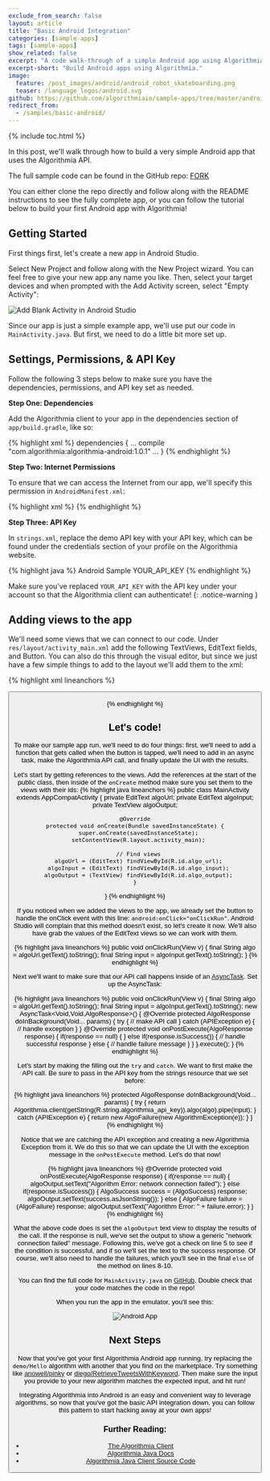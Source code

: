 ```yaml
---
exclude_from_search: false
layout: article
title: "Basic Android Integration"
categories: [sample-apps]
tags: [sample-apps]
show_related: false
excerpt: "A code walk-through of a simple Android app using Algorithmia."
excerpt-short: "Build Android apps using Algorithmia."
image:
  feature: /post_images/android/android_robot_skateboarding.png
  teaser: /language_logos/android.svg
github: https://github.com/algorithmiaio/sample-apps/tree/master/android/basic_integration
redirect_from:
  - /samples/basic-android/
---
```


{% include toc.html %}

In this post, we'll walk through how to build a very simple Android app that uses the Algorithmia API.

The full sample code can be found in the GitHub repo: <a href="https://github.com/algorithmiaio/sample-apps/tree/master/android/basic_integration" class="btn btn-default btn-primary"><i class="fa fa-github" aria-hidden="true"></i> FORK</a>

You can either clone the repo directly and follow along with the README instructions to see the fully complete app, or you can follow the tutorial below to build your first Android app with Algorithmia!


## Getting Started

First things first, let's create a new app in Android Studio.

Select New Project and follow along with the New Project wizard. You can feel free to give your new app any name you like. Then, select your target devices and when prompted with the Add Activity screen, select "Empty Activity":

![Add Blank Activity in Android Studio]({{site.cdnurl}}{{site.baseurl}}/images/post_images/android/create_new_blank.png)

Since our app is just a simple example app, we'll use put our code in `MainActivity.java`. But first, we need to do a little bit more set up.

## Settings, Permissions, & API Key

Follow the following 3 steps below to make sure you have the dependencies, permissions, and API key set as needed.

**Step One: Dependencies**

Add the Algorithmia client to your app in the dependencies section of `app/build.gradle`, like so:

{% highlight xml %}
dependencies {
    ...
    compile "com.algorithmia:algorithmia-android:1.0.1"
    ...
}
{% endhighlight %}

**Step Two: Internet Permissions**

To ensure that we can access the Internet from our app, we'll specify this permission in `AndroidManifest.xml`:

{% highlight xml %}
<uses-permission android:name="android.permission.INTERNET" />
{% endhighlight %}

**Step Three: API Key**

In `strings.xml`, replace the demo API key with your API key, which can be found under the credentials section of your profile on the Algorithmia website.

{% highlight java %}
<resources>
    <string name="app_name">Android Sample</string>
    <string name="algorithmia_api_key">YOUR_API_KEY</string>
</resources>
{% endhighlight %}

Make sure you've replaced `YOUR_API_KEY` with the API key under your account so that the Algorithmia client can authenticate!
{: .notice-warning }

## Adding views to the app

We'll need some views that we can connect to our code. Under `res/layout/activity_main.xml` add the following TextViews, EditText fields, and Button. You can also do this through the visual editor, but since we just have a few simple things to add to the layout we'll add them to the xml:

{% highlight xml lineanchors %}
<TextView
    android:layout_width="wrap_content"
    android:layout_height="wrap_content"
    android:text="Algorithm" />

<EditText
    android:id="@+id/algo_url"
    android:layout_width="match_parent"
    android:layout_height="wrap_content"
    android:text="demo/hello"/>

<TextView
    android:layout_width="wrap_content"
    android:layout_height="wrap_content"
    android:text="Algorithm Input" />

<EditText
    android:id="@+id/algo_input"
    android:layout_width="match_parent"
    android:layout_height="wrap_content"
    android:text="foo"/>

<Button
    android:id="@+id/algo_run"
    android:layout_width="wrap_content"
    android:layout_height="wrap_content"
    android:layout_marginBottom="20dp"
    android:onClick="onClickRun"
    android:text="Run"/>

<TextView
    android:layout_width="wrap_content"
    android:layout_height="wrap_content"
    android:text="Algorithm Output" />

<TextView
    android:id="@+id/algo_output"
    android:layout_width="wrap_content"
    android:layout_height="wrap_content" />
{% endhighlight %}


## Let's code!

To make our sample app run, we'll need to do four things: first, we'll need to add a function that gets called when the button is tapped, we'll need to add in an async task, make the Algorithmia API call, and finally update the UI with the results.

Let's start by getting references to the views. Add the references at the start of the public class, then inside of the `onCreate` method make sure you set them to the views with their ids:
{% highlight java lineanchors %}
public class MainActivity extends AppCompatActivity {
  private EditText algoUrl;
  private EditText algoInput;
  private TextView algoOutput;

    @Override
    protected void onCreate(Bundle savedInstanceState) {
      super.onCreate(savedInstanceState);
      setContentView(R.layout.activity_main);

      // Find views
      algoUrl = (EditText) findViewById(R.id.algo_url);
      algoInput = (EditText) findViewById(R.id.algo_input);
      algoOutput = (TextView) findViewById(R.id.algo_output);
    }
}
{% endhighlight %}

If you noticed when we added the views to the app, we already set the button to handle the onClick event with this line: `android:onClick="onClickRun"`. Android Studio will complain that this method doesn't exist, so let's create it now. We'll also have grab the values of the EditText views so we can work with them.

{% highlight java lineanchors %}
public void onClickRun(View v) {
  final String algo = algoUrl.getText().toString();
  final String input = algoInput.getText().toString();
}
{% endhighlight %}

Next we'll want to make sure that our API call happens inside of an [AsyncTask](http://developer.android.com/training/basics/network-ops/connecting.html). Set up the AsyncTask:

{% highlight java lineanchors %}
public void onClickRun(View v) {
  final String algo = algoUrl.getText().toString();
  final String input = algoInput.getText().toString();
  new AsyncTask<Void,Void,AlgoResponse>() {
    @Override
    protected AlgoResponse doInBackground(Void... params) {
      try {
        // make API call
      } catch (APIException e) {
       // handle exception
      }
    }
    @Override
    protected void onPostExecute(AlgoResponse response) {
        if(response == null) {
        } else if(response.isSuccess()) {
            // handle successful response
        } else {
           // handle failure message
        }
    }
  }.execute();
}
{% endhighlight %}

Let's start by making the filling out the `try`
 and `catch`. We want to first make the API call. Be sure to pass in the API key from the strings resource that we set before:

 {% highlight java lineanchors %}
protected AlgoResponse doInBackground(Void... params) {
  try {
    return Algorithmia.client(getString(R.string.algorithmia_api_key)).algo(algo).pipe(input);
  } catch (APIException e) {
    return new AlgoFailure(new AlgorithmException(e));
  }
}
{% endhighlight %}

Notice that we are catching the API exception and creating a new Algorithmia Exception from it. We do this so that we can update the UI with the exception message in the `onPostExecute` method. Let's do that now!

{% highlight java lineanchors %}
@Override
  protected void onPostExecute(AlgoResponse response) {
    if(response == null) {
      algoOutput.setText("Algorithm Error: network connection failed");
    } else if(response.isSuccess()) {
      AlgoSuccess success = (AlgoSuccess) response;
      algoOutput.setText(success.asJsonString());
    } else {
      AlgoFailure failure = (AlgoFailure) response;
      algoOutput.setText("Algorithm Error: " + failure.error);
    }
  }
{% endhighlight %}

What the above code does is set the `algoOutput` text view to display the results of the call. If the response is null, we've set the output to show a generic "network connection failed" message. Following this, we've got a check on line 5 to see if the condition is successful, and if so we'll set the text to the success response. Of course, we'll also need to handle the failures, which you'll see in the final `else` of the method on lines 8-10.

You can find the full code for `MainActivity.java`
on [GitHub](https://github.com/algorithmiaio/sample-apps/blob/master/android/basic_integration/app/src/main/java/com/algorithmia/androidsample/MainActivity.java). Double check that your code matches the code in the repo!

When you run the app in the emulator, you'll see this:

![Android App]({{site.cdnurl}}{{site.baseurl}}/images/post_images/android/emulator.png)

## Next Steps

Now that you've got your first Algorithmia Android app running, try replacing the `demo/Hello` algorithm with another that you find on the marketplace. Try something like [anowell/pinky](https://algorithmia.com/algorithms/anowell/pinky) or [diego/RetrieveTweetsWithKeyword](https://algorithmia.com/algorithms/diego/RetrieveTweetsWithKeyword). Then make sure the input you provide to your new algorithm matches the expected input, and hit run!

Integrating Algorithmia into Android is an easy and convenient way to leverage algorithms, so now that you've got the basic API integration down, you can follow this pattern to start hacking away at your own apps!

### Further Reading:

* [The Algorithmia Client]({{site.baseurl}}/clients/java/)
* [Algorithmia Java Docs](https://www.javadoc.io/doc/com.algorithmia/algorithmia-client) <i class="fa fa-external-link"></i>
* <a href="https://github.com/algorithmiaio/algorithmia-java">[Algorithmia Java Client Source Code](https://github.com/algorithmiaio/algorithmia-java) <i class="fa fa-external-link"></i>
